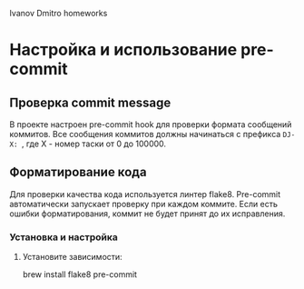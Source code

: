
Ivanov Dmitro homeworks
# Настройка и использование pre-commit

## Проверка commit message

В проекте настроен pre-commit hook для проверки формата сообщений коммитов. Все сообщения коммитов должны начинаться с префикса `DJ-X: `, где X - номер таски от 0 до 100000.

## Форматирование кода

Для проверки качества кода используется линтер flake8. Pre-commit автоматически запускает проверку при каждом коммите. Если есть ошибки форматирования, коммит не будет принят до их исправления.

### Установка и настройка

1. Установите зависимости:

   brew install flake8 pre-commit
